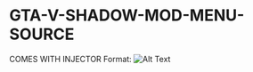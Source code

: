 # GTA-V-SHADOW-MOD-MENU-SOURCE
COMES WITH INJECTOR
Format: ![Alt Text](https://i.imgur.com/zNP5AEj.png)
